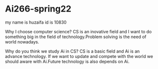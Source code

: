 # Ai266-spring22

my name is huzaifa id is 10830


Why I choose computer science?
CS is an inovative field and I want to do something big in the field of technology.Problem solving is the need of world nowadays.

Why do you think we study Ai in CS?
CS is a basic field and Ai is an advance technology. If we want to update and compete with the world we should aware with Ai.Future technology is also depends on Ai.




